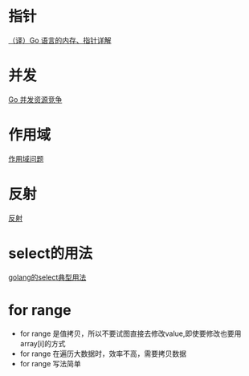 # 指针
[（译）Go 语言的内存、指针详解](https://studygolang.com/articles/10815)
# 并发
[Go 并发资源竞争](https://studygolang.com/articles/10773)
# 作用域
[作用域问题](https://studygolang.com/articles/13158)
# 反射  
[反射](https://studygolang.com/articles/13178)
# select的用法
[golang的select典型用法](https://yanyiwu.com/work/2014/11/08/golang-select-typical-usage.html)
# for range  
* for range 是值拷贝，所以不要试图直接去修改value,即使要修改也要用array[i]的方式  
* for range 在遍历大数据时，效率不高，需要拷贝数据  
* for range 写法简单
